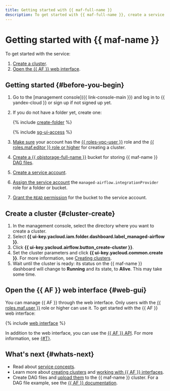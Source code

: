 ```yaml
---
title: Getting started with {{ maf-full-name }}
description: To get started with {{ maf-full-name }}, create a service cluster and open the {{ AF }} web interface.
---
```


# Getting started with {{ maf-name }}

To get started with the service:

1. [Create a cluster](#cluster-create).
1. [Open the {{ AF }} web interface](#web-gui).

## Getting started {#before-you-begin}

1. Go to the [management console]({{ link-console-main }}) and log in to {{ yandex-cloud }} or sign up if not signed up yet.


1. If you do not have a folder yet, create one:

   {% include [create-folder](../_includes/create-folder.md) %}

   {% include [sg-ui-access](../_includes/mdb/maf/note-sg-ui-access.md) %}

1. [Make sure](../iam/operations/roles/get-assigned-roles.md) your account has the [{{ roles-vpc-user }}](../vpc/security/index.md#vpc-user) role and the [{{ roles.maf.editor }} role or higher](security/index.md#roles-list) for creating a cluster.
1. [Create a {{ objstorage-full-name }}](../storage/operations/buckets/create.md) bucket for storing {{ maf-name }} [DAG files](concepts/index.md#about-the-service).
1. [Create a service account](../iam/operations/sa/create.md).
1. [Assign the service account](../iam/operations/sa/assign-role-for-sa.md) the `managed-airflow.integrationProvider` role for a folder or bucket.
1. [Grant the `READ` permission](../storage/operations/buckets/edit-acl.md) for the bucket to the service account.


## Create a cluster {#cluster-create}

1. In the management console, select the directory where you want to create a cluster.
1. Select **{{ ui-key.yacloud.iam.folder.dashboard.label_managed-airflow }}**.
1. Click **{{ ui-key.yacloud.airflow.button_create-cluster }}**.
1. Set the cluster parameters and click **{{ ui-key.yacloud.common.create }}**. For more information, see [Creating clusters](operations/cluster-create.md).
1. Wait until the cluster is ready: its status on the {{ maf-name }} dashboard will change to **Running** and its state, to **Alive**. This may take some time.

## Open the {{ AF }} web interface {#web-gui}

You can manage {{ AF }} through the web interface. Only users with the [{{ roles.maf.user }}](security/index.md#managed-airflow-user) role or higher can use it. To get started with the {{ AF }} web interface:

{% include [web interface](../_includes/mdb/maf/web-interface.md) %}

In addition to the web interface, you can use the [{{ AF }} API](https://airflow.apache.org/docs/apache-airflow/stable/stable-rest-api-ref.html). For more information, see [{#T}](operations/af-interfaces.md).

## What's next {#whats-next}

* Read about [service concepts](concepts/index.md).
* Learn more about [creating clusters](operations/cluster-create.md) and [working with {{ AF }} interfaces](operations/af-interfaces.md).
* Create DAG files and [upload them](operations/upload-dags.md) to the {{ maf-name }} cluster. For a DAG file example, see the [{{ AF }} documentation](https://airflow.apache.org/docs/apache-airflow/stable/tutorial/fundamentals.html).
